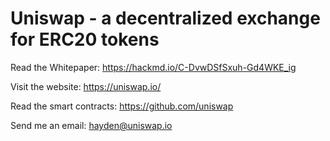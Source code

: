 # Uniswap - a decentralized exchange for ERC20 tokens

Read the Whitepaper: https://hackmd.io/C-DvwDSfSxuh-Gd4WKE_ig

Visit the website: https://uniswap.io/

Read the smart contracts: https://github.com/uniswap

Send me an email: hayden@uniswap.io
<!-- ETH Address: 0x4779721CaC18A46DbCF148f2Dd7A8E6cc1F90078 -->
